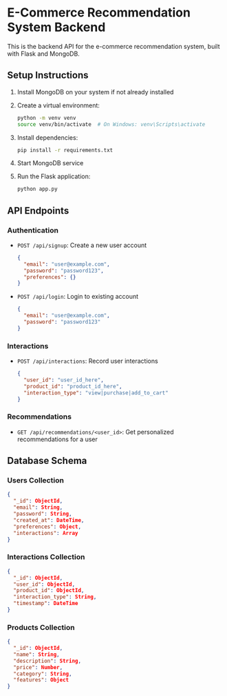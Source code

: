 # E-Commerce Recommendation System Backend

This is the backend API for the e-commerce recommendation system, built with Flask and MongoDB.

## Setup Instructions

1. Install MongoDB on your system if not already installed
2. Create a virtual environment:
   ```bash
   python -m venv venv
   source venv/bin/activate  # On Windows: venv\Scripts\activate
   ```

3. Install dependencies:
   ```bash
   pip install -r requirements.txt
   ```

4. Start MongoDB service

5. Run the Flask application:
   ```bash
   python app.py
   ```

## API Endpoints

### Authentication
- `POST /api/signup`: Create a new user account
  ```json
  {
    "email": "user@example.com",
    "password": "password123",
    "preferences": {}
  }
  ```

- `POST /api/login`: Login to existing account
  ```json
  {
    "email": "user@example.com",
    "password": "password123"
  }
  ```

### Interactions
- `POST /api/interactions`: Record user interactions
  ```json
  {
    "user_id": "user_id_here",
    "product_id": "product_id_here",
    "interaction_type": "view|purchase|add_to_cart"
  }
  ```

### Recommendations
- `GET /api/recommendations/<user_id>`: Get personalized recommendations for a user

## Database Schema

### Users Collection
```json
{
  "_id": ObjectId,
  "email": String,
  "password": String,
  "created_at": DateTime,
  "preferences": Object,
  "interactions": Array
}
```

### Interactions Collection
```json
{
  "_id": ObjectId,
  "user_id": ObjectId,
  "product_id": ObjectId,
  "interaction_type": String,
  "timestamp": DateTime
}
```

### Products Collection
```json
{
  "_id": ObjectId,
  "name": String,
  "description": String,
  "price": Number,
  "category": String,
  "features": Object
}
```
